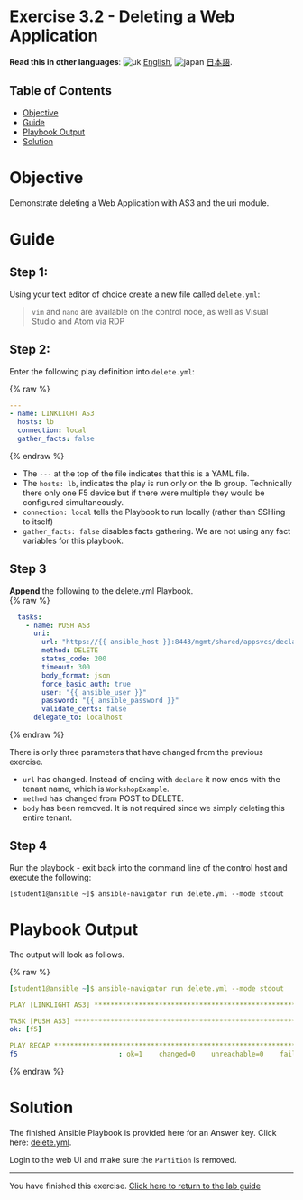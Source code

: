 # Exercise 3.2 - Deleting a Web Application

**Read this in other languages**: ![uk](../../../images/uk.png) [English](README.md),  ![japan](../../../images/japan.png) [日本語](README.ja.md).

## Table of Contents

- [Objective](#objective)
- [Guide](#guide)
- [Playbook Output](#playbook-output)
- [Solution](#solution)

# Objective

Demonstrate deleting a Web Application with AS3 and the uri module.

# Guide

## Step 1:

Using your text editor of choice create a new file called `delete.yml`:

>`vim` and `nano` are available on the control node, as well as Visual Studio and Atom via RDP

## Step 2:

Enter the following play definition into `delete.yml`:

{% raw %}
``` yaml
---
- name: LINKLIGHT AS3
  hosts: lb
  connection: local
  gather_facts: false

```
{% endraw %}

- The `---` at the top of the file indicates that this is a YAML file.
- The `hosts: lb`,  indicates the play is run only on the lb group.  Technically there only one F5 device but if there were multiple they would be configured simultaneously.
- `connection: local` tells the Playbook to run locally (rather than SSHing to itself)
- `gather_facts: false` disables facts gathering.  We are not using any fact variables for this playbook.

## Step 3

**Append** the following to the delete.yml Playbook.  
{% raw %}
``` yaml
  tasks:
    - name: PUSH AS3
      uri:
        url: "https://{{ ansible_host }}:8443/mgmt/shared/appsvcs/declare/WorkshopExample"
        method: DELETE
        status_code: 200
        timeout: 300
        body_format: json
        force_basic_auth: true
        user: "{{ ansible_user }}"
        password: "{{ ansible_password }}"
        validate_certs: false
      delegate_to: localhost
```
{% endraw %}

There is only three parameters that have changed from the previous exercise.
- `url` has changed.  Instead of ending with `declare` it now ends with the tenant name, which is `WorkshopExample`.
- `method` has changed from POST to DELETE.
- `body` has been removed.  It is not required since we simply deleting this entire tenant.

## Step 4
Run the playbook - exit back into the command line of the control host and execute the following:

```
[student1@ansible ~]$ ansible-navigator run delete.yml --mode stdout
```

# Playbook Output

The output will look as follows.

{% raw %}
```yaml
[student1@ansible ~]$ ansible-navigator run delete.yml --mode stdout

PLAY [LINKLIGHT AS3] **********************************************************

TASK [PUSH AS3] ***************************************************************
ok: [f5]

PLAY RECAP ********************************************************************
f5                         : ok=1    changed=0    unreachable=0    failed=0
```
{% endraw %}

# Solution

The finished Ansible Playbook is provided here for an Answer key.  Click here: [delete.yml](https://github.com/network-automation/linklight/blob/master/exercises/ansible_f5/3.2-as3-delete/delete.yml).

Login to the web UI and make sure the `Partition` is removed.

---
You have finished this exercise.  [Click here to return to the lab guide](../README.md)

